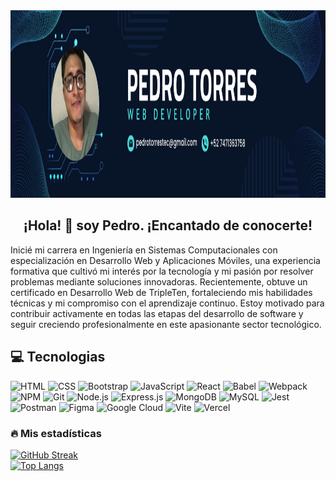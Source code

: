 <img src="https://github.com/Pedro-ETS/Pedro-ETS/blob/main/images/Banner2.png" alt="Fullstack Developer Banner" width="100%" height="300"/>

## <div align="center">¡Hola! 👋 soy Pedro. ¡Encantado de conocerte!</div>

Inicié mi carrera en Ingeniería en Sistemas Computacionales con especialización en Desarrollo Web y Aplicaciones Móviles, una experiencia formativa que cultivó mi interés por la tecnología y mi pasión por resolver problemas mediante soluciones innovadoras. Recientemente, obtuve un certificado en Desarrollo Web de TripleTen, fortaleciendo mis habilidades técnicas y mi compromiso con el aprendizaje continuo. Estoy motivado para contribuir activamente en todas las etapas del desarrollo de software y seguir creciendo profesionalmente en este apasionante sector tecnológico.

## 💻 Tecnologias
![HTML](https://img.shields.io/badge/HTML-orange?logo=html5&style=for-the-badge&logoColor=white) ![CSS](https://img.shields.io/badge/CSS-blue?logo=css3&style=for-the-badge&logoColor=white) ![Bootstrap](https://img.shields.io/badge/Bootstrap-purple?logo=bootstrap&style=for-the-badge&logoColor=white) ![JavaScript](https://img.shields.io/badge/JavaScript-yellow?logo=javascript&style=for-the-badge&logoColor=white) ![React](https://img.shields.io/badge/React-blue?logo=react&style=for-the-badge&logoColor=white) ![Babel](https://img.shields.io/badge/Babel-yellow?logo=babel&style=for-the-badge&logoColor=white) ![Webpack](https://img.shields.io/badge/Webpack-blue?logo=webpack&style=for-the-badge&logoColor=white) ![NPM](https://img.shields.io/badge/NPM-red?logo=npm&style=for-the-badge&logoColor=white) ![Git](https://img.shields.io/badge/Git-black?logo=git&style=for-the-badge&logoColor=white) ![Node.js](https://img.shields.io/badge/Node.js-green?logo=node.js&style=for-the-badge&logoColor=white) ![Express.js](https://img.shields.io/badge/Express.js-lightgrey?logo=express&style=for-the-badge&logoColor=white) ![MongoDB](https://img.shields.io/badge/MongoDB-green?logo=mongodb&style=for-the-badge&logoColor=white) ![MySQL](https://img.shields.io/badge/MySQL-blue?logo=mysql&style=for-the-badge&logoColor=white) ![Jest](https://img.shields.io/badge/Jest-red?logo=jest&style=for-the-badge&logoColor=white) ![Postman](https://img.shields.io/badge/Postman-orange?logo=postman&style=for-the-badge&logoColor=white) ![Figma](https://img.shields.io/badge/Figma-purple?logo=figma&style=for-the-badge&logoColor=white) ![Google Cloud](https://img.shields.io/badge/Google%20Cloud-blue?logo=google-cloud&style=for-the-badge&logoColor=white) ![Vite](https://img.shields.io/badge/Vite-darkgreen?logo=vite&style=for-the-badge&logoColor=white) ![Vercel](https://img.shields.io/badge/Vercel-black?logo=vercel&style=for-the-badge&logoColor=white)

### 🔥 Mis estadísticas
[![GitHub Streak](http://github-readme-streak-stats.herokuapp.com?user=Pedro-ETS&theme=dark&background=000000)](https://git.io/streak-stats)
<br/> <!-- Salto de línea -->
[![Top Langs](https://github-readme-stats.vercel.app/api/top-langs/?username=Pedro-ETS&layout=compact&theme=vision-friendly-dark)](https://github.com/anuraghazra/github-readme-stats)


